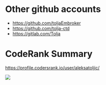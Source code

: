 # Other github accounts
- https://github.com/toljaEmbroker
- https://github.com/tolja-ctd
- https://gitlab.com/Tolja

# CodeRank Summary
https://profile.codersrank.io/user/aleksatoljic/

<img src="https://cr-ss-service.azurewebsites.net/api/ScreenShot?widget=summary&username=aleksaToljic&style=--header-bg-color:%23000;" />
